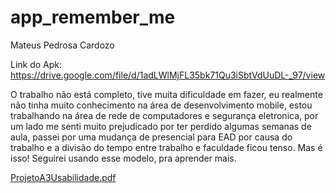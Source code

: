 # app_remember_me

Mateus Pedrosa Cardozo

Link do Apk: https://drive.google.com/file/d/1adLWlMjFL35bk71Qu3iSbtVdUuDL-_97/view 

O trabalho não está completo, tive muita dificuldade em fazer, eu realmente não tinha muito conhecimento na área de desenvolvimento mobile, estou trabalhando na área de rede de computadores e segurança eletronica, por um lado me senti muito prejudicado por ter perdido algumas semanas de aula, passei por uma mudança de presencial para EAD por causa do trabalho e a divisão do tempo entre trabalho e faculdade ficou tenso. Mas é isso! Seguirei usando esse modelo, pra aprender mais. 

[ProjetoA3Usabilidade.pdf](https://github.com/user-attachments/files/17967632/ProjetoA3Usabilidade.pdf)
